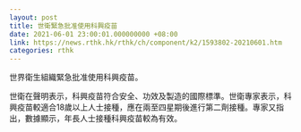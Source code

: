 ```yaml
---
layout: post
title: 世衛緊急批准使用科興疫苗
date: 2021-06-01 23:00:01.000000000 +08:00
link: https://news.rthk.hk/rthk/ch/component/k2/1593802-20210601.htm
categories: rthk
---
```


世界衛生組織緊急批准使用科興疫苗。

世衛在聲明表示，科興疫苗符合安全、功效及製造的國際標準。世衛專家表示，科興疫苗較適合18歲以上人士接種，應在兩至四星期後進行第二劑接種。專家又指出，數據顯示，年長人士接種科興疫苗較為有效。
